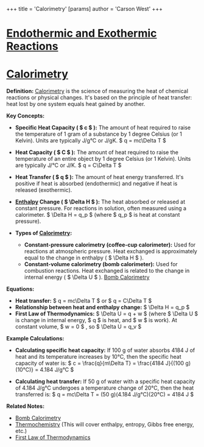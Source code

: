 +++
 title = 'Calorimetry'
[params]
	author = 'Carson West'
+++
# [Endothermic and Exothermic Reactions](./../endothermic-and-exothermic-reactions/)
# [Calorimetry](./../calorimetry/)

**Definition:** [Calorimetry](./../calorimetry/) is the science of measuring the heat of chemical reactions or physical changes.  It's based on the principle of heat transfer: heat lost by one system equals heat gained by another.

**Key Concepts:**

* **Specific Heat Capacity ( $ c $ ):** The amount of heat required to raise the temperature of 1 gram of a substance by 1 degree Celsius (or 1 Kelvin).  Units are typically J/g°C or J/gK.   $ q = mc\Delta T $ 

* **Heat Capacity ( $ C $ ):** The amount of heat required to raise the temperature of an entire object by 1 degree Celsius (or 1 Kelvin). Units are typically J/°C or J/K.   $ q = C\Delta T $ 

* **Heat Transfer ( $ q $ ):** The amount of heat energy transferred.  It's positive if heat is absorbed (endothermic) and negative if heat is released (exothermic).

* **[Enthalpy](./../enthalpy/) Change ( $ \Delta H $ ):**  The heat absorbed or released at constant pressure.  For reactions in solution, often measured using a calorimeter.   $ \Delta H = q_p $  (where  $ q_p $  is heat at constant pressure).

* **Types of [Calorimetry](./../calorimetry/):**
    * **Constant-pressure calorimetry (coffee-cup calorimeter):**  Used for reactions at atmospheric pressure. Heat exchanged is approximately equal to the change in enthalpy ( $ \Delta H $ ).
    * **Constant-volume calorimetry (bomb calorimeter):** Used for combustion reactions.  Heat exchanged is related to the change in internal energy ( $ \Delta U $ ).  [Bomb Calorimetry](./../bomb-calorimetry/)


**Equations:**

* **Heat transfer:**  $ q = mc\Delta T $   or  $ q = C\Delta T $ 
* **Relationship between heat and enthalpy change:**  $ \Delta H = q_p $ 
* **First Law of Thermodynamics:**  $ \Delta U = q + w $  (where  $ \Delta U $  is change in internal energy,  $ q $  is heat, and  $ w $  is work).  At constant volume,  $ w = 0 $ , so  $ \Delta U = q_v $ 


**Example Calculations:**

* **Calculating specific heat capacity:**  If 100 g of water absorbs 4184 J of heat and its temperature increases by 10°C, then the specific heat capacity of water is:  $ c = \frac{q}{m\Delta T} = \frac{4184 J}{(100 g)(10°C)} = 4.184 J/g°C $ 

* **Calculating heat transfer:** If 50 g of water with a specific heat capacity of 4.184 J/g°C undergoes a temperature change of 20°C, then the heat transferred is:  $ q = mc\Delta T = (50 g)(4.184 J/g°C)(20°C) = 4184 J $ 

**Related Notes:**

* [Bomb Calorimetry](./../bomb-calorimetry/)
* [Thermochemistry](./../thermochemistry/)  (This will cover enthalpy, entropy, Gibbs free energy, etc.)
* [First Law of Thermodynamics](./../first-law-of-thermodynamics/)


